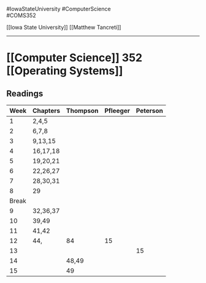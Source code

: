 #IowaStateUniversity
#ComputerScience   
#COMS352 

[[Iowa State University]] 
[[Matthew Tancreti]]

---

# [[Computer Science]] 352 [[Operating Systems]]



## Readings

| Week  | Chapters | Thompson | Pfleeger | Peterson |
| ----- | -------- | -------- | -------- | -------- |
| 1     | 2,4,5    |          |          |          |
| 2     | 6,7,8    |          |          |          |
| 3     | 9,13,15  |          |          |          |
| 4     | 16,17,18 |          |          |          |
| 5     | 19,20,21 |          |          |          |
| 6     | 22,26,27 |          |          |          |
| 7     | 28,30,31 |          |          |          |
| 8     | 29       |          |          |          |
| Break |          |          |          |          |
| 9     | 32,36,37 |          |          |          |
| 10    | 39,49    |          |          |          |
| 11    | 41,42    |          |          |          |
| 12    | 44,      | 84       | 15       |          |
| 13    |          |          |          | 15       |
| 14    |          | 48,49    |          |          |
| 15    |          | 49       |          |          |

